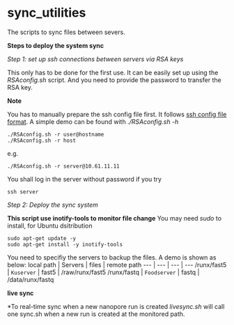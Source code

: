 # sync_utilities
The scripts to sync files between severs.

**Steps to deploy the system sync**

*Step 1: set up ssh connections between servers via RSA keys*

This only has to be done for the first use. It can be easily set up using the *RSAconfig.sh* script. And you need to provide the password to transfer the RSA key.

**Note** 

You has to manually prepare the ssh config file first. It follows [ssh config file format](https://man7.org/linux/man-pages/man5/ssh_config.5.html). A simple demo can be found with *./RSAconfig.sh -h*

```
./RSAconfig.sh -r user@hostname
./RSAconfig.sh -r host
```
e.g.
```
./RSAconfig.sh -r server@10.61.11.11
```
You shall log in the server without password if you try
```
ssh server
```

*Step 2: Deploy the sync system*

**This script use inotify-tools to monitor file change**
You may need *sudo* to install, for Ubuntu dsitribution
```
sudo apt-get update -y
sudo apt-get install -y inotify-tools
```

You need to specifiy the servers to backup the files.
A demo is shown as below:
local path | Servers | files | remote path
--- | --- | --- | ---
/runx/fast5 | `Kuserver` | fast5 | /raw/runx/fast5
/runx/fastq | `Foodserver` | fastq | /data/runx/fastq

**live sync**

*To real-time sync when a new nanopore run is created
*livesync.sh* will call one sync.sh when a new run is created at the monitored path.


